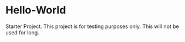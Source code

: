 # Hello-World
Starter Project.
This project is for testing purposes only. This will not be used for long.
